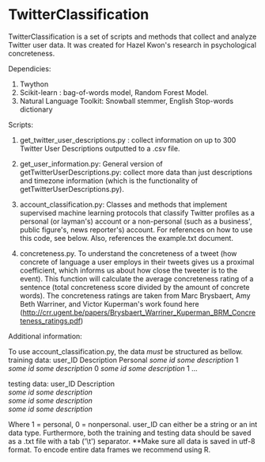 # TwitterClassification

TwitterClassification is a set of scripts and methods that collect and analyze Twitter user data.  It was created for Hazel Kwon's research in psychological concreteness. 


Dependicies:
1. Twython 
2. Scikit-learn : bag-of-words model, Random Forest Model.
3. Natural Language Toolkit: Snowball stemmer, English Stop-words dictionary


Scripts:

1. get_twitter_user_descriptions.py : collect information on up to 300 Twitter User Descriptions outputted to a .csv file.

2. get_user_information.py: General version of getTwitterUserDescriptions.py: collect more data than just descriptions and timezone information (which is the functionality of getTwitterUserDescriptions.py). 

3. account_classification.py: Classes and methods that implement supervised machine learning protocols that classify Twitter profiles as a personal (or layman's) account or a non-personal (such as a business', public figure's, news reporter's) account. For references on how to use this code, see below.  Also, references the example.txt document.   
                          
4.  concreteness.py. To understand the concreteness of a tweet (how concrete of language a user employs in their tweets gives us  a proximal coefficient, which informs us about how close the tweeter is to the event).  This function will calculate the average concreteness rating of a sentence (total concreteness score divided by the amount of concrete words). The concreteness ratings are taken from Marc Brysbaert, Amy Beth Warriner, and  Victor Kuperman's work found here (http://crr.ugent.be/papers/Brysbaert_Warriner_Kuperman_BRM_Concreteness_ratings.pdf)

Additional information:

To use account_classification.py, the data *must* be structured as bellow.
training data:
user_ID           Description         Personal
*some id*         *some description*   1
*some id*         *some description*   0
*some id*         *some description*   1
  ...
  
testing data:
user_ID           Description         
*some id*         *some description*   
*some id*         *some description*   
*some id*         *some description*  
  
Where 1 = personal, 0 = nonpersonal.  user_ID can either be a string or an int data type. Furthermore, both the training and testing data should be saved as a .txt file with a tab ('\t') separator. 
**Make sure all data is saved in utf-8 format. To encode entire data frames we recommend using R. 
 


  
  
